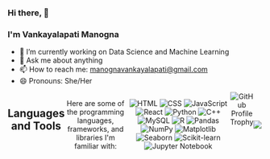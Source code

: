 ### Hi there, 👋
### I'm Vankayalapati Manogna

- 🔭 I’m currently working on Data Science and Machine Learning
- 💬 Ask me about anything
- 📫 How to reach me: manognavankayalapati@gmail.com
- 😄 Pronouns: She/Her
<div style="display: flex; justify-content: center; justiy-items: center; text-align: center;">
  
  <!-- Your profile header content -->

  

  <!-- Centered Container for GitHub Stats -->

  <!-- Languages and Tools Section -->
  <h2>Languages and Tools</h2>
  <p>Here are some of the programming languages, frameworks, and libraries I'm familiar with:</p>
  
  <!-- Badges for Languages, Frameworks, and Libraries -->
  <p>
    <img src="https://img.shields.io/badge/HTML-000000?style=flat&logo=html5" alt="HTML">
    <img src="https://img.shields.io/badge/CSS-000000?style=flat&logo=css3" alt="CSS">
    <img src="https://img.shields.io/badge/JavaScript-000000?style=flat&logo=javascript" alt="JavaScript">
    <img src="https://img.shields.io/badge/React-000000?style=flat&logo=react" alt="React">
    <img src="https://img.shields.io/badge/Python-000000?style=flat&logo=python" alt="Python">
    <img src="https://img.shields.io/badge/C++-000000?style=flat&logo=c++" alt="C++">
    <img src="https://img.shields.io/badge/MySQL-000000?style=flat&logo=MySQL" alt="MySQL">
   <img src="https://img.shields.io/badge/R-000000?style=flat&logo=r&logoColor=white" alt="R">
    <img src="https://img.shields.io/badge/Pandas-000000?style=flat&logo=pandas&logoColor=white" alt="Pandas">
    <img src="https://img.shields.io/badge/NumPy-000000?style=flat&logo=numpy&logoColor=blue" alt="NumPy">
    <img src="https://img.shields.io/badge/Matplotlib-000000?style=flat&logo=matplotlib&logoColor=white" alt="Matplotlib">
    <img src="https://img.shields.io/badge/Seaborn-000000?style=flat&logo=seaborn&logoColor=white" alt="Seaborn">
    <img src="https://img.shields.io/badge/Scikit%20learn-000000?style=flat&logo=scikit-learn&logoColor=white" alt="Scikit-learn">
    <img src="https://img.shields.io/badge/Jupyter-000000?style=flat&logo=jupyter&logoColor=orange" alt="Jupyter Notebook">
    <!-- Add more badges for your languages, frameworks, and libraries -->
  </p>

  <!-- GitHub Profile Trophy -->
  <img src="https://github-profile-trophy.vercel.app/?username=manognachowdary7&theme=dark&margin-w=20" alt="GitHub Profile Trophy">


  <div style="display: flex; justify-content: space-between; align-items: center; flex-wrap: wrap;">

  <!-- GitHub Stats -->
  <div>
    <div>
<!--   <img height="170" align="left" src="https://github-readme-stats.vercel.app/api?username=manognachowdary" /> -->
  <img src="https://github-readme-stats.vercel.app/api/top-langs/?username=manognachowdary7&layout=compact" />
</div>
  </div>

</div>

  <!-- Your other profile content -->
  
</div>
